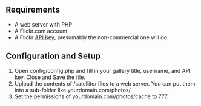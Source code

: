 Requirements
-------------

- A web server with PHP
- A Flickr.com account
- A Flickr [API Key](http://www.flickr.com/services/apps/create/apply/); presumably the non-commercial one will do.


Configuration and Setup
-------------

1. Open config/config.php and fill in your gallery title, username, and API key. Close and Save the file.
2. Upload the contents of /satellite/ files to a web server. You can put them into a sub-folder like yourdomain.com/photos/
3. Set the permissions of yourdomain.com/photos/cache to 777.


